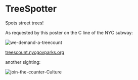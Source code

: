 # TreeSpotter

Spots street trees!

As requested by this poster on the C line of the NYC subway:

![we-demand-a-treecount](https://cloud.githubusercontent.com/assets/1735/9038769/e3cd927c-39c4-11e5-8cf7-21cbed6df11f.jpg)

[treescount.nycgovparks.org](https://treescount.nycgovparks.org/)

another sighting:

![join-the-counter-Culture](https://raw.githubusercontent.com/katazmic/buddeep-treespotter/master/counterCulture.JPG)
